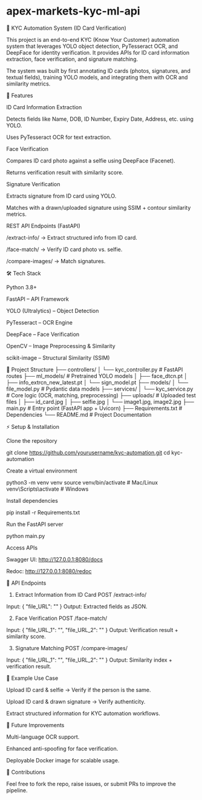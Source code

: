 # apex-markets-kyc-ml-api
🪪 KYC Automation System (ID Card Verification)

This project is an end-to-end KYC (Know Your Customer) automation system that leverages YOLO object detection, PyTesseract OCR, and DeepFace for identity verification. It provides APIs for ID card information extraction, face verification, and signature matching.

The system was built by first annotating ID cards (photos, signatures, and textual fields), training YOLO models, and integrating them with OCR and similarity metrics.

🚀 Features

ID Card Information Extraction

Detects fields like Name, DOB, ID Number, Expiry Date, Address, etc. using YOLO.

Uses PyTesseract OCR for text extraction.

Face Verification

Compares ID card photo against a selfie using DeepFace (Facenet).

Returns verification result with similarity score.

Signature Verification

Extracts signature from ID card using YOLO.

Matches with a drawn/uploaded signature using SSIM + contour similarity metrics.

REST API Endpoints (FastAPI)

/extract-info/ → Extract structured info from ID card.

/face-match/ → Verify ID card photo vs. selfie.

/compare-images/ → Match signatures.

🛠️ Tech Stack

Python 3.8+

FastAPI
 – API Framework

YOLO (Ultralytics)
 – Object Detection

PyTesseract
 – OCR Engine

DeepFace
 – Face Verification

OpenCV
 – Image Preprocessing & Similarity

scikit-image
 – Structural Similarity (SSIM)

📂 Project Structure
├── controllers/
│   └── kyc_controller.py       # FastAPI routes
├── ml_models/                  # Pretrained YOLO models
│   ├── face_dtcn.pt
│   ├── info_extrcn_new_latest.pt
│   └── sign_model.pt
├── models/
│   └── file_model.py           # Pydantic data models
├── services/
│   └── kyc_service.py          # Core logic (OCR, matching, preprocessing)
├── uploads/                    # Uploaded test files
│   ├── id_card.jpg
│   ├── selfie.jpg
│   └── image1.jpg, image2.jpg
├── main.py                     # Entry point (FastAPI app + Uvicorn)
├── Requirements.txt            # Dependencies
└── README.md                   # Project Documentation

⚡ Setup & Installation

Clone the repository

git clone https://github.com/yourusername/kyc-automation.git
cd kyc-automation


Create a virtual environment

python3 -m venv venv
source venv/bin/activate   # Mac/Linux
venv\Scripts\activate      # Windows


Install dependencies

pip install -r Requirements.txt


Run the FastAPI server

python main.py


Access APIs

Swagger UI: http://127.0.0.1:8080/docs

Redoc: http://127.0.0.1:8080/redoc

📌 API Endpoints
1. Extract Information from ID Card
POST /extract-info/


Input: { "file_URL": "<ID card image URL>" }
Output: Extracted fields as JSON.

2. Face Verification
POST /face-match/


Input: { "file_URL_1": "<ID card URL>", "file_URL_2": "<Selfie URL>" }
Output: Verification result + similarity score.

3. Signature Matching
POST /compare-images/


Input: { "file_URL_1": "<ID card URL>", "file_URL_2": "<Signature URL>" }
Output: Similarity index + verification result.

📸 Example Use Case

Upload ID card & selfie → Verify if the person is the same.

Upload ID card & drawn signature → Verify authenticity.

Extract structured information for KYC automation workflows.

🔮 Future Improvements

Multi-language OCR support.

Enhanced anti-spoofing for face verification.

Deployable Docker image for scalable usage.

🤝 Contributions

Feel free to fork the repo, raise issues, or submit PRs to improve the pipeline.
